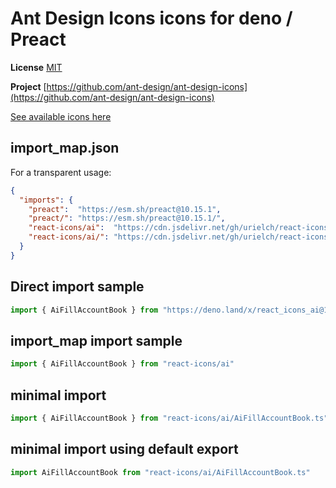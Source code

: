 # Ant Design Icons icons for deno / Preact

**License** [MIT](https://opensource.org/licenses/MIT)

**Project** [https://github.com/ant-design/ant-design-icons](https://github.com/ant-design/ant-design-icons)

[See available icons here](https://react-icons.github.io/react-icons/icons?name=ai)

## import_map.json

For a transparent usage:

```json
{
  "imports": {
    "preact":  "https://esm.sh/preact@10.15.1",
    "preact/": "https://esm.sh/preact@10.15.1/",
    "react-icons/ai":  "https://cdn.jsdelivr.net/gh/urielch/react-icons-ai@1.0.3/mod.ts",
    "react-icons/ai/": "https://cdn.jsdelivr.net/gh/urielch/react-icons-ai/ico/",
  }
}
```

## Direct import sample

```ts
import { AiFillAccountBook } from "https://deno.land/x/react_icons_ai@1.0.3/mod.ts"
```

## import_map import sample

```ts
import { AiFillAccountBook } from "react-icons/ai"
```

## minimal import

```ts
import { AiFillAccountBook } from "react-icons/ai/AiFillAccountBook.ts"
```

## minimal import using default export

```ts
import AiFillAccountBook from "react-icons/ai/AiFillAccountBook.ts"
```


